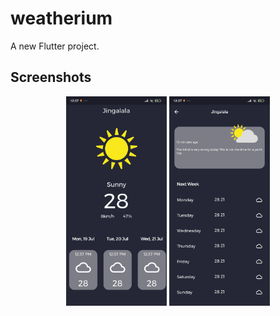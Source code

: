 # weatherium

A new Flutter project.

## Screenshots
<p align="center">
  <img width="32%" src="screenshots/home.jpg?raw=true">
  <img width="32%" src="screenshots/secondscreen.jpg?raw=true">
</p>

